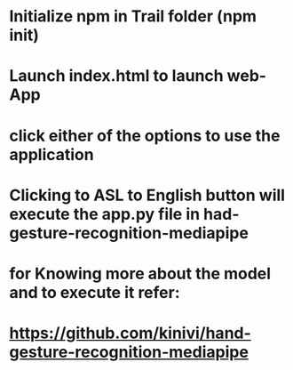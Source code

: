 # Initialize npm in Trail folder (npm init)
# Launch index.html to launch web-App
# click either of the options to use the application
# Clicking to ASL to English button will execute the app.py file in had-gesture-recognition-mediapipe
# for Knowing more about the model and to execute it refer:
# https://github.com/kinivi/hand-gesture-recognition-mediapipe
